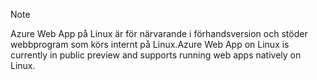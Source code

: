> [!NOTE]
> <span data-ttu-id="24eaf-101">Azure Web App på Linux är för närvarande i förhandsversion och stöder webbprogram som körs internt på Linux.</span><span class="sxs-lookup"><span data-stu-id="24eaf-101">Azure Web App on Linux is currently in public preview and supports running web apps natively on Linux.</span></span>
>


